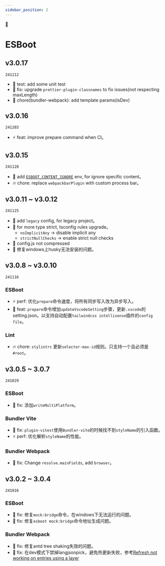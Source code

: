 ```yaml
---
sidebar_position: 2
---
```


🎨

# ESBoot

## v3.0.17

`241212`

- 🚀 test: add some unit test
- 🐞 fix: upgrade `prettier-plugin-classnames` to fix issues(not respecting maxLength)
- 🚀 chore(bundler-webpack): add template params(isDev)

## v3.0.16

`241203`

- ⚡ feat: improve prepare command when CI。

## v3.0.15

`241128`

- 🚀 add [`ESBOOT_CONTENT_IGNORE`](../guides/environment-variables#esboot_content_ignore) env, for ignore specific content。
- 🔥 chore: replace `webpackbarPlugin` with custom process bar。

## v3.0.11 ~ v3.0.12

`241125`

- 🚀 add `legacy` config, for legacy project。
- 🚀 for more type strict, tsconfig rules upgrade。
  - `noImplicitAny` -> disable implicit any
  - `strictNullChecks` -> enable strict null checks
- 🐞 config.js not compressed
- 🐞 修复windows上husky无法安装的问题。

## v3.0.8 ~ v3.0.10

`241116`

### ESBoot

- ⚡ perf: 优化`prepare`命令速度，将所有同步写入改为异步写入。
- 🚀 feat: `prepare`命令增加`updateVscodeSetting`步骤，更新`.vscode`的setting.json。以支持自动配置`tailwindcss intellisense`插件的`config file`。

### Lint

- 🔥 chore: `stylintrc` 更新`selector-max-id`规则。只支持一个且必须是`#root`。

## v3.0.5 ~ 3.0.7

`241029`

### ESBoot

- 🐞 fix: 添加`writeMultiPlatform`。

### Bundler Vite

- 🐞 fix: `plugin-vitest`使用`Bundler-vite`的时候找不到`styleName`的引入函数。
- ⚡ perf: 优化解析`styleName`的性能。

### Bundler Webpack

- 🐞 fix: Change `resolve.mainFields`, add `browser`。

## v3.0.2 ~ 3.0.4

`241016`

### ESBoot

- 🐞 fix: 修复`mock:bridge`命令，在windows下无法运行的问题。
- 🐞 fix: 修复`esboot mock:bridge`命令地址生成问题。

### Bundler Webpack

- 🐞 fix: 修复antd tree shaking失效的问题。
- 🐞 fix: 在dev模式下禁掉langjsonpick，避免热更新失败，参考[Refresh not working on entries using a layer](https://github.com/pmmmwh/react-refresh-webpack-plugin/issues/867)

